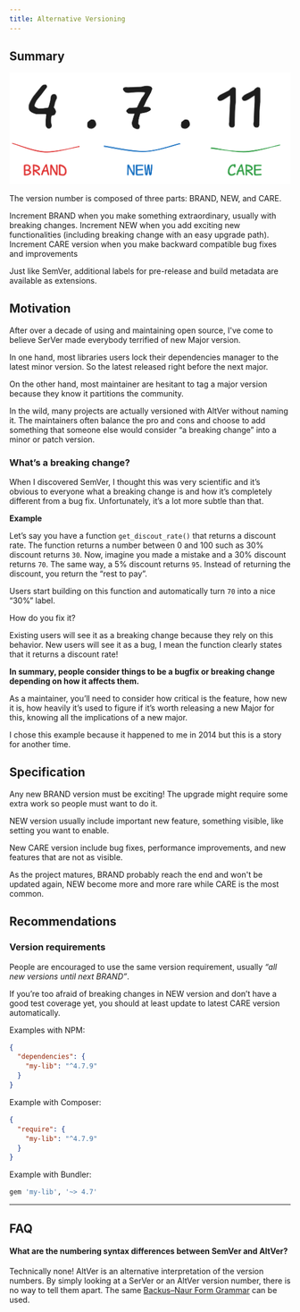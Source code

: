 ```yaml
---
title: Alternative Versioning
---
```


## Summary

![ALTVER summary](./public/assets/altver.png#gh-light-mode-only)
<!-- ![ALTVER summary](./public/assets/altver-dark.png#gh-dark-mode-only) -->

The version number is composed of three parts: BRAND, NEW, and CARE.

Increment BRAND when you make something extraordinary, usually with breaking changes. Increment NEW
when you add exciting new functionalities (including breaking change with an easy upgrade path). Increment
CARE version when you make backward compatible bug fixes and improvements

Just like SemVer, additional labels for pre-release and build metadata are available as extensions.

## Motivation

After over a decade of using and maintaining open source, I've come to believe SerVer made everybody terrified of new Major version.

In one hand, most libraries users lock their dependencies manager to the latest minor version. So the latest released right before the next major.

On the other hand, most maintainer are hesitant to tag a major version because they know it partitions the community.

In the wild, many projects are actually versioned with AltVer without naming it. The maintainers often balance the pro and cons and choose to add something that someone else would consider “a breaking change” into a minor or patch version.

### What’s a breaking change?

When I discovered SemVer, I thought this was very scientific and it’s obvious to everyone what a breaking change is and how it’s completely different from a bug fix. Unfortunately, it’s a lot more subtle than that.

**Example**

Let’s say you have a function `get_discout_rate()` that returns a discount rate. The function returns a number between 0 and 100 such as 30% discount returns `30`. Now, imagine you made a mistake and a 30% discount returns `70`. The same way, a 5% discount returns `95`. Instead of returning the discount, you return the “rest to pay”.

Users start building on this function and automatically turn `70` into a nice “30%” label.

How do you fix it?

Existing users will see it as a breaking change because they rely on this behavior. New users will see it as a bug, I mean the function clearly states that it returns a discount rate!

**In summary, people consider things to be a bugfix or breaking change depending on how it affects them.**

As a maintainer, you’ll need to consider how critical is the feature, how new it is, how heavily it’s used to figure if it’s worth releasing a new Major for this, knowing all the implications of a new major.

I chose this example because it happened to me in 2014 but this is a story for another time.


## Specification

Any new BRAND version must be exciting! The upgrade might require some extra work so people must want to do it.
 
NEW version usually include important new feature, something visible, like setting you want to enable.

New CARE version include bug fixes, performance improvements, and new features that are not as visible.

As the project matures, BRAND probably reach the end and won't be updated again, NEW become more and more rare while CARE is the most common.

## Recommendations

### Version requirements

People are encouraged to use the same version requirement, usually _“all new versions until next BRAND”_.

If you’re too afraid of breaking changes in NEW version and don’t have a good test coverage yet, you should at least update to latest CARE version automatically.

Examples with NPM:

```json
{
  "dependencies": {
    "my-lib": "^4.7.9"
  }
}
```

Example with Composer:

```json
{
  "require": {
    "my-lib": "^4.7.9"
  }
}
```

Example with Bundler:

```ruby
gem 'my-lib', '~> 4.7'
```

---

## FAQ

#### What are the numbering syntax differences between SemVer and AltVer?

Technically none! AltVer is an alternative interpretation of the version numbers. By simply looking at a SerVer or an AltVer version number, there is no way to tell them apart. The same [Backus–Naur Form Grammar](https://semver.org/#backusnaur-form-grammar-for-valid-semver-versions) can be used.

